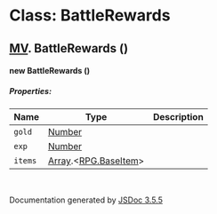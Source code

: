 # Class: BattleRewards

## [MV](MV.md).  BattleRewards ()

#### new BattleRewards ()

##### Properties:

| Name | Type | Description |
| --- | --- | --- |
| `gold` | [Number](Number.md) |  |
| `exp` | [Number](Number.md) |  |
| `items` | [Array](Array.md).<[RPG.BaseItem](RPG.BaseItem.md)> |  |

<dl>
</dl>
 <br>

  Documentation generated by [JSDoc 3.5.5](https://github.com/jsdoc3/jsdoc)

